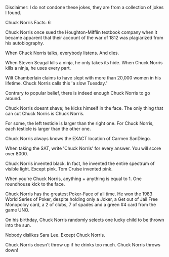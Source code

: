 Disclaimer: I do not condone these jokes, they are from a collection of jokes I found.

Chuck Norris Facts: 6

Chuck Norris once sued the Houghton-Mifflin textbook company when it became apparent that their account of the war of 1812 was plagiarized from his autobiography. 

When Chuck Norris talks, everybody listens. And dies. 

When Steven Seagal kills a ninja, he only takes its hide. When Chuck Norris kills a ninja, he uses every part. 

Wilt Chamberlain claims to have slept with more than 20,000 women in his lifetime. Chuck Norris calls this 'a slow Tuesday.' 

Contrary to popular belief, there is indeed enough Chuck Norris to go around. 

Chuck Norris doesnt shave; he kicks himself in the face. The only thing that can cut Chuck Norris is Chuck Norris. 

For some, the left testicle is larger than the right one. For Chuck Norris, each testicle is larger than the other one. 

Chuck Norris always knows the EXACT location of Carmen SanDiego. 

When taking the SAT, write 'Chuck Norris' for every answer. You will score over 8000. 

Chuck Norris invented black. In fact, he invented the entire spectrum of visible light. Except pink. Tom Cruise invented pink. 

When you're Chuck Norris, anything + anything is equal to 1. One roundhouse kick to the face. 

Chuck Norris has the greatest Poker-Face of all time. He won the 1983 World Series of Poker, despite holding only a Joker, a Get out of Jail Free Monopoloy card, a 2 of clubs, 7 of spades and a green #4 card from the game UNO. 

On his birthday, Chuck Norris randomly selects one lucky child to be thrown into the sun. 

Nobody dislikes Sara Lee. Except Chuck Norris. 

Chuck Norris doesn't throw up if he drinks too much. Chuck Norris throws down!

